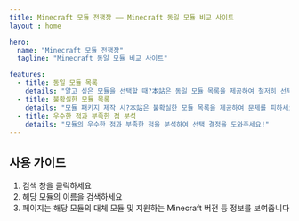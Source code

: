```yaml
---
title: Minecraft 모듈 전쟁장 —— Minecraft 동일 모듈 비교 사이트  
layout : home  

hero:  
  name: "Minecraft 모듈 전쟁장"  
  tagline: "Minecraft 동일 모듈 비교 사이트"  

features:  
  - title: 동일 모듈 목록  
    details: "알고 싶은 모듈을 선택할 때?本站은 동일 모듈 목록을 제공하여 철저히 선택하세요!"  
  - title: 불확실한 모듈 목록  
    details: "모듈 패키지 제작 시?本站은 불확실한 모듈 목록을 제공하여 문제를 피하세요!"  
  - title: 우수한 점과 부족한 점 분석  
    details: "모듈의 우수한 점과 부족한 점을 분석하여 선택 결정을 도와주세요!"  
--- 
```


## 사용 가이드  
1. 검색 창을 클릭하세요  
2. 해당 모듈의 이름을 검색하세요  
3. 페이지는 해당 모듈의 대체 모듈 및 지원하는 Minecraft 버전 등 정보를 보여줍니다  


